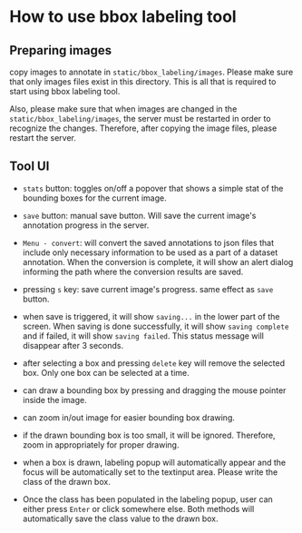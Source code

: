 # How to use bbox labeling tool

## Preparing images
copy images to annotate in `static/bbox_labeling/images`. Please make sure that only images files exist in this directory. This is all that is required to start using bbox labeling tool.

Also, please make sure that when images are changed in the `static/bbox_labeling/images`, the server must be restarted in order to recognize the changes. Therefore, after copying the image files, please restart the server.

## Tool UI
- `stats` button: toggles on/off a popover that shows a simple stat of the bounding boxes for the current image.
- `save` button: manual save button. Will save the current image's annotation progress in the server.
- `Menu - convert`: will convert the saved annotations to json files that include only necessary information to be used as a part of a dataset annotation. When the conversion is complete, it will show an alert dialog informing the path where the conversion results are saved.

- pressing `s` key: save current image's progress. same effect as `save` button.
- when save is triggered, it will show `saving...` in the lower part of the screen. When saving is done successfully, it will show `saving complete` and if failed, it will show `saving failed`. This status message will disappear after 3 seconds.
- after selecting a box and pressing `delete` key will remove the selected box. Only one box can be selected at a time.
- can draw a bounding box by pressing and dragging the mouse pointer inside the image.
- can zoom in/out image for easier bounding box drawing.
- if the drawn bounding box is too small, it will be ignored. Therefore, zoom in appropriately for proper drawing.
- when a box is drawn, labeling popup will automatically appear and the focus will be automatically set to the textinput area. Please write the class of the drawn box.
- Once the class has been populated in the labeling popup, user can either press `Enter` or click somewhere else. Both methods will automatically save the class value to the drawn box.
